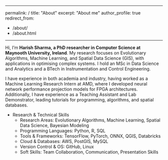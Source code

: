 ---
 permalink: /
 title: "About"
 excerpt: "About me"
 author_profile: true
 redirect_from: 
   - /about/
   - /about.html
 ---

Hi, I’m **Harish Sharma, a PhD researcher in Computer Science at Maynooth University, Ireland**. My research focuses on Evolutionary Algorithms, Machine Learning, and Spatial Data Science (GIS), with applications in optimising complex systems. I hold an MSc in Data Science and Analytics and a BTech in Instrumentation and Control Engineering.

I have experience in both academia and industry, having worked as a Machine Learning Research Intern at AMD, where I developed neural network performance projection models for FPGA architectures. Additionally, I have experience as a Teaching Assistant and Lab Demonstrator, leading tutorials for programming, algorithms, and spatial databases.

* Research & Technical Skills
  * Research Areas: Evolutionary Algorithms, Machine Learning, Spatial Data Science, Bayesian Modeling
  * Programming Languages: Python, R, SQL
  * Tools & Frameworks: TensorFlow, PyTorch, ONNX, QGIS, Databricks
  * Cloud & Databases: AWS, PostGIS, MySQL
  * Version Control & OS: GitHub, Linux
  * Soft Skills: Team Collaboration, Communication, Presentation Skills

